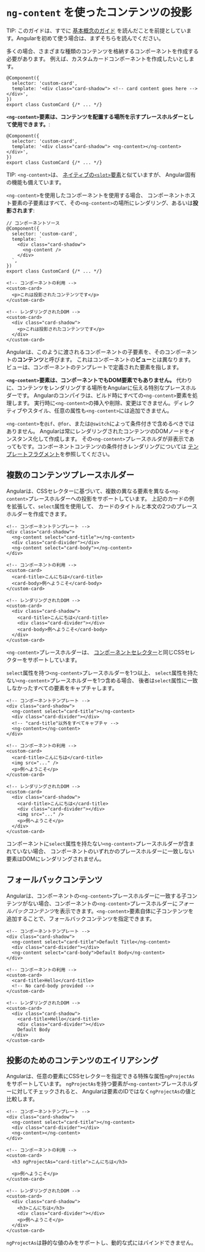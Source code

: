 # `ng-content` を使ったコンテンツの投影

TIP: このガイドは、すでに [基本概念のガイド](essentials) を読んだことを前提としています。Angularを初めて使う場合は、まずそちらを読んでください。

多くの場合、さまざまな種類のコンテンツを格納するコンポーネントを作成する必要があります。
例えば、カスタムカードコンポーネントを作成したいとします。

```angular-ts
@Component({
  selector: 'custom-card',
  template: '<div class="card-shadow"> <!-- card content goes here --> </div>',
})
export class CustomCard {/* ... */}
```

**`<ng-content>`要素は、コンテンツを配置する場所を示すプレースホルダーとして使用できます。**:

```angular-ts
@Component({
  selector: 'custom-card',
  template: '<div class="card-shadow"> <ng-content></ng-content> </div>',
})
export class CustomCard {/* ... */}
```

TIP: `<ng-content>`は、
[ネイティブの`<slot>`要素](https://developer.mozilla.org/docs/Web/HTML/Element/slot)と似ていますが、
Angular固有の機能も備えています。

`<ng-content>`を使用したコンポーネントを使用する場合、
コンポーネントホスト要素の子要素はすべて、その`<ng-content>`の場所にレンダリング、あるいは**投影されます**:

```angular-ts
// コンポーネントソース
@Component({
  selector: 'custom-card',
  template: `
    <div class="card-shadow">
      <ng-content />
    </div>
  `,
})
export class CustomCard {/* ... */}
```

```angular-html
<!-- コンポーネントの利用 -->
<custom-card>
  <p>これは投影されたコンテンツです</p>
</custom-card>
```

```angular-html
<!-- レンダリングされたDOM -->
<custom-card>
  <div class="card-shadow">
    <p>これは投影されたコンテンツです</p>
  </div>
</custom-card>
```

Angularは、このように渡されるコンポーネントの子要素を、そのコンポーネントの**コンテンツ**と呼びます。
これはコンポーネントの**ビュー**とは異なります。
ビューは、コンポーネントのテンプレートで定義された要素を指します。

**`<ng-content>`要素は、コンポーネントでもDOM要素でもありません。**
代わりに、コンテンツをレンダリングする場所をAngularに伝える特別なプレースホルダーです。
Angularのコンパイラは、ビルド時にすべての`<ng-content>`要素を処理します。
実行時に`<ng-content>`の挿入や削除、変更はできません。ディレクティブやスタイル、任意の属性も`<ng-content>`には追加できません。

`<ng-content>`を`@if`、`@for`、または`@switch`によって条件付きで含めるべきではありません。
Angularは常にレンダリングされたコンテンツのDOMノードをインスタンス化して作成します。
その`<ng-content>`プレースホルダが非表示であってもです。コンポーネントコンテンツの条件付きレンダリングについては
[テンプレートフラグメント](api/core/ng-template)を参照してください。

## 複数のコンテンツプレースホルダー

Angularは、CSSセレクターに基づいて、複数の異なる要素を異なる`<ng-content>`プレースホルダーへの投影をサポートしています。
上記のカードの例を拡張して、`select`属性を使用して、
カードのタイトルと本文の2つのプレースホルダーを作成できます。

```angular-html
<!-- コンポーネントテンプレート -->
<div class="card-shadow">
  <ng-content select="card-title"></ng-content>
  <div class="card-divider"></div>
  <ng-content select="card-body"></ng-content>
</div>
```

```angular-html
<!-- コンポーネントの利用 -->
<custom-card>
  <card-title>こんにちは</card-title>
  <card-body>例へようこそ</card-body>
</custom-card>
```

```angular-html
<!-- レンダリングされたDOM -->
<custom-card>
  <div class="card-shadow">
    <card-title>こんにちは</card-title>
    <div class="card-divider"></div>
    <card-body>例へようこそ</card-body>
  </div>
</custom-card>
```

`<ng-content>`プレースホルダーは、
[コンポーネントセレクター](guide/components/selectors)と同じCSSセレクターをサポートしています。

`select`属性を持つ`<ng-content>`プレースホルダーを1つ以上、
`select`属性を持たない`<ng-content>`プレースホルダーを1つ含める場合、
後者は`select`属性に一致しなかったすべての要素をキャプチャします。

```angular-html
<!-- コンポーネントテンプレート -->
<div class="card-shadow">
  <ng-content select="card-title"></ng-content>
  <div class="card-divider"></div>
  <!-- "card-title"以外をすべてキャプチャ -->
  <ng-content></ng-content>
</div>
```

```angular-html
<!-- コンポーネントの利用 -->
<custom-card>
  <card-title>こんにちは</card-title>
  <img src="..." />
  <p>例へようこそ</p>
</custom-card>
```

```angular-html
<!-- レンダリングされたDOM -->
<custom-card>
  <div class="card-shadow">
    <card-title>こんにちは</card-title>
    <div class="card-divider"></div>
    <img src="..." />
    <p>例へようこそ</p>
  </div>
</custom-card>
```

コンポーネントに`select`属性を持たない`<ng-content>`プレースホルダーが含まれていない場合、
コンポーネントのいずれかのプレースホルダーに一致しない要素はDOMにレンダリングされません。

## フォールバックコンテンツ

Angularは、コンポーネントの`<ng-content>`プレースホルダーに一致する子コンテンツがない場合、コンポーネントの`<ng-content>`プレースホルダーに*フォールバックコンテンツ*を表示できます。`<ng-content>`要素自体に子コンテンツを追加することで、フォールバックコンテンツを指定できます。

```angular-html
<!-- コンポーネントテンプレート -->
<div class="card-shadow">
  <ng-content select="card-title">Default Title</ng-content>
  <div class="card-divider"></div>
  <ng-content select="card-body">Default Body</ng-content>
</div>
```

```angular-html
<!-- コンポーネントの利用 -->
<custom-card>
  <card-title>Hello</card-title>
  <!-- No card-body provided -->
</custom-card>
```

```angular-html
<!-- レンダリングされたDOM -->
<custom-card>
  <div class="card-shadow">
    <card-title>Hello</card-title>
    <div class="card-divider"></div>
    Default Body
  </div>
</custom-card>
```

## 投影のためのコンテンツのエイリアシング

Angularは、任意の要素にCSSセレクターを指定できる特殊な属性`ngProjectAs`をサポートしています。
`ngProjectAs`を持つ要素が`<ng-content>`プレースホルダーに対してチェックされると、
Angularは要素のIDではなく`ngProjectAs`の値と比較します。

```angular-html
<!-- コンポーネントテンプレート -->
<div class="card-shadow">
  <ng-content select="card-title"></ng-content>
  <div class="card-divider"></div>
  <ng-content></ng-content>
</div>
```

```angular-html
<!-- コンポーネントの利用 -->
<custom-card>
  <h3 ngProjectAs="card-title">こんにちは</h3>

  <p>例へようこそ</p>
</custom-card>
```

```angular-html
<!-- レンダリングされたDOM -->
<custom-card>
  <div class="card-shadow">
    <h3>こんにちは</h3>
    <div class="card-divider"></div>
    <p>例へようこそ</p>
  </div>
</custom-card>
```

`ngProjectAs`は静的な値のみをサポートし、動的な式にはバインドできません。
